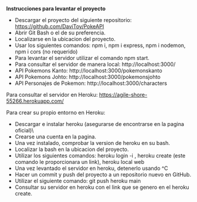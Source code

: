 **Instrucciones para levantar el proyecto**

* Descargar el proyecto del siguiente repositorio: https://github.com/DaviToy/PokeAPI
* Abrir Git Bash o el de su preferencia.
* Localizarse en la ubicacion del proyecto.
* Usar los siguientes comandos: npm i, npm i express, npm i nodemon, npm i cors (no requerido)
* Para levantar el servidor utilizar el comando npm start.
* Para consultar el servidor de manera local:  http://localhost:3000/
* API Pokemons Kanto: http://localhost:3000/pokemonskanto
* API Pokemons Johto: http://localhost:3000/pokemonsjohto
* API Personajes de Pokemon: http://localhost:3000/characters

Para consultar el servidor en Heroku: https://agile-shore-55266.herokuapp.com/

Para crear su propio entorno en Heroku:

* Descargar e instalar heroku (asegurarse de encontrarse en la pagina oficial)\
* Crearse una cuenta en la pagina.
* Una vez instalado, comprobar la version de heroku en su bash.
* Localizar la bash en la ubicacion del proyecto.
* Utilizar los siguientes comandos: heroku login -i ,  heroku create (este comando le proporcionara un link), heroku local web
* Una vez levantado el servidor en heroku, detenerlo usando ^C
* Hacer un commit y push del proyecto a un repositorio nuevo en GitHub.
* Utilizar el siguiente comando: git push heroku main
* Consultar su servidor en heroku con el link que se genero en el heroku create.

